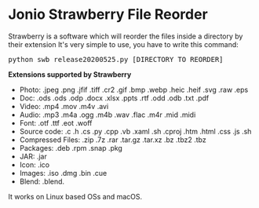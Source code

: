 # Jonio Strawberry File Reorder

Strawberry is a software which will reorder the files inside a directory by their extension
It's very simple to use, you have to write this command:

<pre>python swb_release20200525.py [DIRECTORY TO REORDER]</pre>

<b>Extensions supported by Strawberry</b>

<ul>
  <li>Photo: .jpeg .png .jfif .tiff .cr2 .gif .bmp .webp .heic .heif .svg .raw .eps</li>
    <li>Doc: .ods .ods .odp .docx .xlsx .ppts .rtf .odd .odb .txt .pdf</li>
    <li>Video: .mp4 .mov .m4v .avi </li>
    <li>Audio: .mp3 .m4a .ogg .m4b .wav .flac .m4r .mid .midi</li>
  <li>Font: .otf .ttf .eot .woff</li>
  <li>Source code: .c .h .cs .py .cpp .vb .xaml .sh .cproj .htm .html .css .js .sh</li>
  <li>Compressed Files: .zip .7z .rar .tar.gz .tar.xz .bz .tbz2 .tbz</li>
  <li>Packages: .deb .rpm .snap .pkg</li>
  <li>JAR: .jar</li>
  <li>Icon: .ico</li>
  <li>Images: .iso .dmg .bin .cue</li>
  <li>Blend: .blend. </li>
</ul>

It works on Linux based OSs and macOS.
